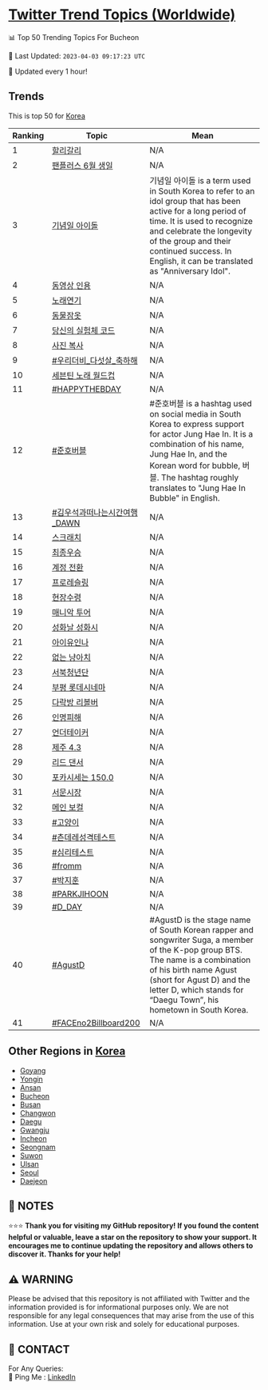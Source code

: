 [Twitter Trend Topics (Worldwide)](https://github.com/ErcinDedeoglu/Twitter-Trend-Topics)
==========


📊 Top 50 Trending Topics For Bucheon

📆 Last Updated: `2023-04-03 09:17:23 UTC`

🔧 Updated every 1 hour!


## Trends

This is top 50 for [Korea](</Korea>)

| Ranking | Topic | Mean |
| ------- | ------------ | ------------ |
| 1 | [할리갈리](http://twitter.com/search?q=%ed%95%a0%eb%a6%ac%ea%b0%88%eb%a6%ac) | N/A |
| 2 | [팬플러스 6월 생일](http://twitter.com/search?q=%ed%8c%ac%ed%94%8c%eb%9f%ac%ec%8a%a4+6%ec%9b%94+%ec%83%9d%ec%9d%bc) | N/A |
| 3 | [기념일 아이돌](http://twitter.com/search?q=%ea%b8%b0%eb%85%90%ec%9d%bc+%ec%95%84%ec%9d%b4%eb%8f%8c) | 기념일 아이돌 is a term used in South Korea to refer to an idol group that has been active for a long period of time. It is used to recognize and celebrate the longevity of the group and their continued success. In English, it can be translated as "Anniversary Idol". |
| 4 | [동영상 인용](http://twitter.com/search?q=%eb%8f%99%ec%98%81%ec%83%81+%ec%9d%b8%ec%9a%a9) | N/A |
| 5 | [노래연기](http://twitter.com/search?q=%eb%85%b8%eb%9e%98%ec%97%b0%ea%b8%b0) | N/A |
| 6 | [동물잠옷](http://twitter.com/search?q=%eb%8f%99%eb%ac%bc%ec%9e%a0%ec%98%b7) | N/A |
| 7 | [당신의 실험체 코드](http://twitter.com/search?q=%eb%8b%b9%ec%8b%a0%ec%9d%98+%ec%8b%a4%ed%97%98%ec%b2%b4+%ec%bd%94%eb%93%9c) | N/A |
| 8 | [사진 복사](http://twitter.com/search?q=%ec%82%ac%ec%a7%84+%eb%b3%b5%ec%82%ac) | N/A |
| 9 | [#우리더비_다섯살_축하해](http://twitter.com/search?q=%23%ec%9a%b0%eb%a6%ac%eb%8d%94%eb%b9%84_%eb%8b%a4%ec%84%af%ec%82%b4_%ec%b6%95%ed%95%98%ed%95%b4) | N/A |
| 10 | [세븐틴 노래 월드컵](http://twitter.com/search?q=%ec%84%b8%eb%b8%90%ed%8b%b4+%eb%85%b8%eb%9e%98+%ec%9b%94%eb%93%9c%ec%bb%b5) | N/A |
| 11 | [#HAPPYTHEBDAY](http://twitter.com/search?q=%23HAPPYTHEBDAY) | N/A |
| 12 | [#준호버블](http://twitter.com/search?q=%23%ec%a4%80%ed%98%b8%eb%b2%84%eb%b8%94) | #준호버블 is a hashtag used on social media in South Korea to express support for actor Jung Hae In. It is a combination of his name, Jung Hae In, and the Korean word for bubble, 버블. The hashtag roughly translates to "Jung Hae In Bubble" in English. |
| 13 | [#김우석과떠나는시간여행_DAWN](http://twitter.com/search?q=%23%ea%b9%80%ec%9a%b0%ec%84%9d%ea%b3%bc%eb%96%a0%eb%82%98%eb%8a%94%ec%8b%9c%ea%b0%84%ec%97%ac%ed%96%89_DAWN) | N/A |
| 14 | [스크래치](http://twitter.com/search?q=%ec%8a%a4%ed%81%ac%eb%9e%98%ec%b9%98) | N/A |
| 15 | [최종우승](http://twitter.com/search?q=%ec%b5%9c%ec%a2%85%ec%9a%b0%ec%8a%b9) | N/A |
| 16 | [계정 전환](http://twitter.com/search?q=%ea%b3%84%ec%a0%95+%ec%a0%84%ed%99%98) | N/A |
| 17 | [프로레슬링](http://twitter.com/search?q=%ed%94%84%eb%a1%9c%eb%a0%88%ec%8a%ac%eb%a7%81) | N/A |
| 18 | [현장수령](http://twitter.com/search?q=%ed%98%84%ec%9e%a5%ec%88%98%eb%a0%b9) | N/A |
| 19 | [매니악 투어](http://twitter.com/search?q=%eb%a7%a4%eb%8b%88%ec%95%85+%ed%88%ac%ec%96%b4) | N/A |
| 20 | [성화날 성화시](http://twitter.com/search?q=%ec%84%b1%ed%99%94%eb%82%a0+%ec%84%b1%ed%99%94%ec%8b%9c) | N/A |
| 21 | [아이유인나](http://twitter.com/search?q=%ec%95%84%ec%9d%b4%ec%9c%a0%ec%9d%b8%eb%82%98) | N/A |
| 22 | [없는 냥아치](http://twitter.com/search?q=%ec%97%86%eb%8a%94+%eb%83%a5%ec%95%84%ec%b9%98) | N/A |
| 23 | [서북청년단](http://twitter.com/search?q=%ec%84%9c%eb%b6%81%ec%b2%ad%eb%85%84%eb%8b%a8) | N/A |
| 24 | [부평 롯데시네마](http://twitter.com/search?q=%eb%b6%80%ed%8f%89+%eb%a1%af%eb%8d%b0%ec%8b%9c%eb%84%a4%eb%a7%88) | N/A |
| 25 | [다락방 리볼버](http://twitter.com/search?q=%eb%8b%a4%eb%9d%bd%eb%b0%a9+%eb%a6%ac%eb%b3%bc%eb%b2%84) | N/A |
| 26 | [인명피해](http://twitter.com/search?q=%ec%9d%b8%eb%aa%85%ed%94%bc%ed%95%b4) | N/A |
| 27 | [언더테이커](http://twitter.com/search?q=%ec%96%b8%eb%8d%94%ed%85%8c%ec%9d%b4%ec%bb%a4) | N/A |
| 28 | [제주 4.3](http://twitter.com/search?q=%ec%a0%9c%ec%a3%bc+4.3) | N/A |
| 29 | [리드 댄서](http://twitter.com/search?q=%eb%a6%ac%eb%93%9c+%eb%8c%84%ec%84%9c) | N/A |
| 30 | [포카시세는 150.0](http://twitter.com/search?q=%ed%8f%ac%ec%b9%b4%ec%8b%9c%ec%84%b8%eb%8a%94+150.0) | N/A |
| 31 | [서문시장](http://twitter.com/search?q=%ec%84%9c%eb%ac%b8%ec%8b%9c%ec%9e%a5) | N/A |
| 32 | [메인 보컬](http://twitter.com/search?q=%eb%a9%94%ec%9d%b8+%eb%b3%b4%ec%bb%ac) | N/A |
| 33 | [#고양이](http://twitter.com/search?q=%23%ea%b3%a0%ec%96%91%ec%9d%b4) | N/A |
| 34 | [#츤데레성격테스트](http://twitter.com/search?q=%23%ec%b8%a4%eb%8d%b0%eb%a0%88%ec%84%b1%ea%b2%a9%ed%85%8c%ec%8a%a4%ed%8a%b8) | N/A |
| 35 | [#심리테스트](http://twitter.com/search?q=%23%ec%8b%ac%eb%a6%ac%ed%85%8c%ec%8a%a4%ed%8a%b8) | N/A |
| 36 | [#fromm](http://twitter.com/search?q=%23fromm) | N/A |
| 37 | [#박지훈](http://twitter.com/search?q=%23%eb%b0%95%ec%a7%80%ed%9b%88) | N/A |
| 38 | [#PARKJIHOON](http://twitter.com/search?q=%23PARKJIHOON) | N/A |
| 39 | [#D_DAY](http://twitter.com/search?q=%23D_DAY) | N/A |
| 40 | [#AgustD](http://twitter.com/search?q=%23AgustD) | #AgustD is the stage name of South Korean rapper and songwriter Suga, a member of the K-pop group BTS. The name is a combination of his birth name Agust (short for Agust D) and the letter D, which stands for “Daegu Town”, his hometown in South Korea. |
| 41 | [#FACEno2Billboard200](http://twitter.com/search?q=%23FACEno2Billboard200) | N/A |



## Other Regions in [Korea](</Korea>)

* [Goyang](</Korea/Goyang.md>)
* [Yongin](</Korea/Yongin.md>)
* [Ansan](</Korea/Ansan.md>)
* [Bucheon](</Korea/Bucheon.md>)
* [Busan](</Korea/Busan.md>)
* [Changwon](</Korea/Changwon.md>)
* [Daegu](</Korea/Daegu.md>)
* [Gwangju](</Korea/Gwangju.md>)
* [Incheon](</Korea/Incheon.md>)
* [Seongnam](</Korea/Seongnam.md>)
* [Suwon](</Korea/Suwon.md>)
* [Ulsan](</Korea/Ulsan.md>)
* [Seoul](</Korea/Seoul.md>)
* [Daejeon](</Korea/Daejeon.md>)



## 📝 NOTES

⭐⭐⭐ **Thank you for visiting my GitHub repository! If you found the content helpful or valuable, leave a star on the repository to show your support. It encourages me to continue updating the repository and allows others to discover it. Thanks for your help!**


## ⚠️ WARNING

Please be advised that this repository is not affiliated with Twitter and the information provided is for informational purposes only. We are not responsible for any legal consequences that may arise from the use of this information. Use at your own risk and solely for educational purposes.


## 📨 CONTACT

 For Any Queries:  
            🏓 Ping Me : [LinkedIn](https://www.linkedin.com/in/ercindedeoglu/)
